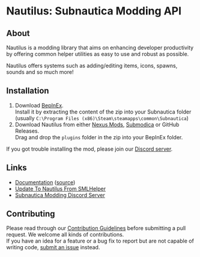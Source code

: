 # Nautilus: Subnautica Modding API

## About
Nautilus is a modding library that aims on enhancing developer productivity by offering common helper utilities as easy to use and robust as possible.

Nautilus offers systems such as adding/editing items, icons, spawns, sounds and so much more!

## Installation
1. Download [BepInEx](https://www.nexusmods.com/subnautica/mods/1108).  
   Install it by extracting the content of the zip into your Subnautica folder (usually `C:\Program Files (x86)\Steam\steamapps\common\Subnautica`)
2. Download Nautilus from either [Nexus Mods](https://www.youtube.com/watch?v=dQw4w9WgXcQ), [Submodica](https://www.youtube.com/watch?v=dQw4w9WgXcQ) or GitHub Releases.  
   Drag and drop the `plugins` folder in the zip into your BepInEx folder.

If you got trouble installing the mod, please join our [Discord server](https://discord.gg/UpWuWwq).

## Links
* [Documentation](https://subnauticamodding.github.io/Nautilus) ([source](https://github.com/SubnauticaModding/Nautilus/tree/docs/Nautilus/Documentation))
* [Update To Nautilus From SMLHelper](https://subnauticamodding.github.io/Nautilus/guides/sml2-to-nautilus.html)
* [Subnautica Modding Discord Server](https://discord.gg/UpWuWwq)

## Contributing
Please read through our [Contribution Guidelines](CONTRIBUTING.md) before submitting a pull request. We welcome all kinds of contributions.  
If you have an idea for a feature or a bug fix to report but are not capable of writing code, [submit an issue](https://github.com/SubnauticaModding/Nautilus/issues/new) instead.